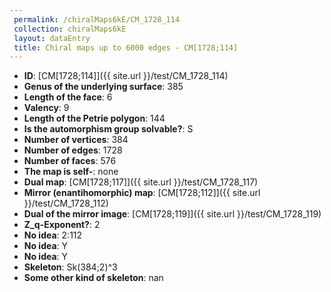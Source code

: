```yaml
--- 
 permalink: /chiralMaps6kE/CM_1728_114 
 collection: chiralMaps6kE
 layout: dataEntry
 title: Chiral maps up to 6000 edges - CM[1728;114]
---
```


- **ID**: [CM[1728;114]]({{ site.url }}/test/CM_1728_114)
- **Genus of the underlying surface**: 385
- **Length of the face**: 6
- **Valency**: 9
- **Length of the Petrie polygon**: 144
- **Is the automorphism group solvable?**: S
- **Number of vertices**: 384
- **Number of edges**: 1728
- **Number of faces**: 576
- **The map is self-**: none
- **Dual map**: [CM[1728;117]]({{ site.url }}/test/CM_1728_117)
- **Mirror (enantihomorphic) map**: [CM[1728;112]]({{ site.url }}/test/CM_1728_112)
- **Dual of the mirror image**: [CM[1728;119]]({{ site.url }}/test/CM_1728_119)
- **Z_q-Exponent?**: 2
- **No idea**:  2:112
- **No idea**: Y
- **No idea**: Y
- **Skeleton**: Sk(384;2)^3
- **Some other kind of skeleton**: nan
